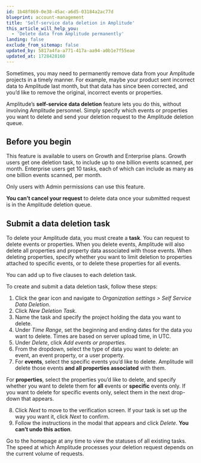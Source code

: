 ```yaml
---
id: 1b48f869-0e38-45ac-a6d5-03184a2ac77d
blueprint: account-management
title: 'Self-service data deletion in Amplitude'
this_article_will_help_you:
  - 'Delete data from Amplitude permanently'
landing: false
exclude_from_sitemap: false
updated_by: 5817a4fa-a771-417a-aa94-a0b1e7f55eae
updated_at: 1728428160
---
```

Sometimes, you may need to permanently remove data from your Amplitude projects in a timely manner. For example, maybe your product sent incorrect data to Amplitude last month, but that data has since been corrected, and you’d like to remove the original, incorrect events or properties.

Amplitude’s **self-service data deletion** feature lets you do this, without involving Amplitude personnel. Simply specify which events or properties you want to delete and send your deletion request to the Amplitude deletion queue.

## Before you begin

This feature is available to users on Growth and Enterprise plans. Growth users get one deletion task, to include up to one billion events scanned, per month. Enterprise users get 10 tasks, each of which can include as many as one billion events scanned, per month.

Only users with Admin permissions can use this feature.

**You can’t cancel your request** to delete data once your submitted request is in the Amplitude deletion queue.

## Submit a data deletion task

To delete your Amplitude data, you must create a **task**. You can request to delete events or properties. When you delete events, Amplitude will also delete all properties and property data associated with those events. When deleting properties, specify whether you want to limit deletion to properties attached to specific events, or to delete these properties for all events.

You can add up to five clauses to each deletion task.

To create and submit a data deletion task, follow these steps:

1. Click the gear icon and navigate to *Organization settings > Self Service Data Deletion*.
2. Click *New Deletion Task*.
3. Name the task and specify the project holding the data you want to delete.
4. Under *Time Range*, set the beginning and ending dates for the data you want to delete. Times are based on server upload time, in UTC.
5. Under *Delete*, click *Add events or properties*.
6. From the dropdown, select the type of data you want to delete: an event, an event property, or a user property.
7. For **events**, select the specific events you’d like to delete. Amplitude will delete those events **and all properties associated** with them.

For **properties**, select the properties you’d like to delete, and specify whether you want to delete them for **all** events or **specific** events only. If you want to delete for specific events only, select them in the next drop-down that appears.

8. Click *Next* to move to the verification screen. If your task is set up the way you want it, click *Next* to confirm.
9. Follow the instructions in the modal that appears and click *Delete*. **You can’t undo this action**.

Go to the homepage at any time to view the statuses of all existing tasks. The speed at which Amplitude processes your deletion request depends on the current volume of requests.